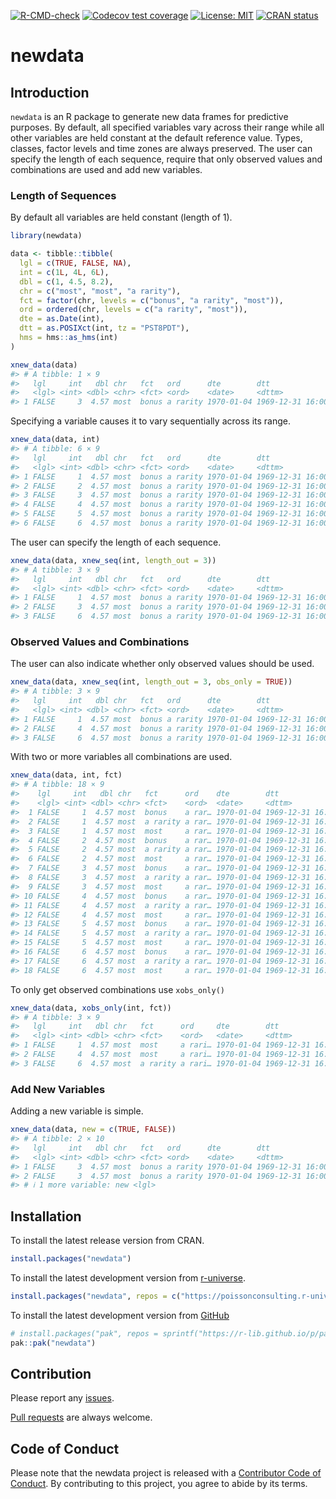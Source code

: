 
<!-- README.md is generated from README.Rmd. Please edit that file -->
<!-- badges: start -->

[![R-CMD-check](https://github.com/poissonconsulting/newdata/actions/workflows/R-CMD-check.yaml/badge.svg)](https://github.com/poissonconsulting/newdata/actions/workflows/R-CMD-check.yaml)
[![Codecov test
coverage](https://codecov.io/gh/poissonconsulting/newdata/branch/main/graph/badge.svg)](https://codecov.io/gh/poissonconsulting/newdata?branch=main)
[![License:
MIT](https://img.shields.io/badge/License-MIT-green.svg)](https://opensource.org/licenses/MIT)
[![CRAN
status](https://www.r-pkg.org/badges/version/newdata)](https://CRAN.R-project.org/package=newdata)
<!-- badges: end -->

# newdata

## Introduction

`newdata` is an R package to generate new data frames for predictive
purposes. By default, all specified variables vary across their range
while all other variables are held constant at the default reference
value. Types, classes, factor levels and time zones are always
preserved. The user can specify the length of each sequence, require
that only observed values and combinations are used and add new
variables.

### Length of Sequences

By default all variables are held constant (length of 1).

``` r
library(newdata)

data <- tibble::tibble(
  lgl = c(TRUE, FALSE, NA),
  int = c(1L, 4L, 6L),
  dbl = c(1, 4.5, 8.2),
  chr = c("most", "most", "a rarity"),
  fct = factor(chr, levels = c("bonus", "a rarity", "most")),
  ord = ordered(chr, levels = c("a rarity", "most")),
  dte = as.Date(int),
  dtt = as.POSIXct(int, tz = "PST8PDT"),
  hms = hms::as_hms(int)
)

xnew_data(data)
#> # A tibble: 1 × 9
#>   lgl     int   dbl chr   fct   ord      dte        dtt                 hms   
#>   <lgl> <int> <dbl> <chr> <fct> <ord>    <date>     <dttm>              <time>
#> 1 FALSE     3  4.57 most  bonus a rarity 1970-01-04 1969-12-31 16:00:03 00'03"
```

Specifying a variable causes it to vary sequentially across its range.

``` r
xnew_data(data, int)
#> # A tibble: 6 × 9
#>   lgl     int   dbl chr   fct   ord      dte        dtt                 hms   
#>   <lgl> <int> <dbl> <chr> <fct> <ord>    <date>     <dttm>              <time>
#> 1 FALSE     1  4.57 most  bonus a rarity 1970-01-04 1969-12-31 16:00:03 00'03"
#> 2 FALSE     2  4.57 most  bonus a rarity 1970-01-04 1969-12-31 16:00:03 00'03"
#> 3 FALSE     3  4.57 most  bonus a rarity 1970-01-04 1969-12-31 16:00:03 00'03"
#> 4 FALSE     4  4.57 most  bonus a rarity 1970-01-04 1969-12-31 16:00:03 00'03"
#> 5 FALSE     5  4.57 most  bonus a rarity 1970-01-04 1969-12-31 16:00:03 00'03"
#> 6 FALSE     6  4.57 most  bonus a rarity 1970-01-04 1969-12-31 16:00:03 00'03"
```

The user can specify the length of each sequence.

``` r
xnew_data(data, xnew_seq(int, length_out = 3))
#> # A tibble: 3 × 9
#>   lgl     int   dbl chr   fct   ord      dte        dtt                 hms   
#>   <lgl> <int> <dbl> <chr> <fct> <ord>    <date>     <dttm>              <time>
#> 1 FALSE     1  4.57 most  bonus a rarity 1970-01-04 1969-12-31 16:00:03 00'03"
#> 2 FALSE     3  4.57 most  bonus a rarity 1970-01-04 1969-12-31 16:00:03 00'03"
#> 3 FALSE     6  4.57 most  bonus a rarity 1970-01-04 1969-12-31 16:00:03 00'03"
```

### Observed Values and Combinations

The user can also indicate whether only observed values should be used.

``` r
xnew_data(data, xnew_seq(int, length_out = 3, obs_only = TRUE))
#> # A tibble: 3 × 9
#>   lgl     int   dbl chr   fct   ord      dte        dtt                 hms   
#>   <lgl> <int> <dbl> <chr> <fct> <ord>    <date>     <dttm>              <time>
#> 1 FALSE     1  4.57 most  bonus a rarity 1970-01-04 1969-12-31 16:00:03 00'03"
#> 2 FALSE     4  4.57 most  bonus a rarity 1970-01-04 1969-12-31 16:00:03 00'03"
#> 3 FALSE     6  4.57 most  bonus a rarity 1970-01-04 1969-12-31 16:00:03 00'03"
```

With two or more variables all combinations are used.

``` r
xnew_data(data, int, fct)
#> # A tibble: 18 × 9
#>    lgl     int   dbl chr   fct      ord    dte        dtt                 hms   
#>    <lgl> <int> <dbl> <chr> <fct>    <ord>  <date>     <dttm>              <time>
#>  1 FALSE     1  4.57 most  bonus    a rar… 1970-01-04 1969-12-31 16:00:03 00'03"
#>  2 FALSE     1  4.57 most  a rarity a rar… 1970-01-04 1969-12-31 16:00:03 00'03"
#>  3 FALSE     1  4.57 most  most     a rar… 1970-01-04 1969-12-31 16:00:03 00'03"
#>  4 FALSE     2  4.57 most  bonus    a rar… 1970-01-04 1969-12-31 16:00:03 00'03"
#>  5 FALSE     2  4.57 most  a rarity a rar… 1970-01-04 1969-12-31 16:00:03 00'03"
#>  6 FALSE     2  4.57 most  most     a rar… 1970-01-04 1969-12-31 16:00:03 00'03"
#>  7 FALSE     3  4.57 most  bonus    a rar… 1970-01-04 1969-12-31 16:00:03 00'03"
#>  8 FALSE     3  4.57 most  a rarity a rar… 1970-01-04 1969-12-31 16:00:03 00'03"
#>  9 FALSE     3  4.57 most  most     a rar… 1970-01-04 1969-12-31 16:00:03 00'03"
#> 10 FALSE     4  4.57 most  bonus    a rar… 1970-01-04 1969-12-31 16:00:03 00'03"
#> 11 FALSE     4  4.57 most  a rarity a rar… 1970-01-04 1969-12-31 16:00:03 00'03"
#> 12 FALSE     4  4.57 most  most     a rar… 1970-01-04 1969-12-31 16:00:03 00'03"
#> 13 FALSE     5  4.57 most  bonus    a rar… 1970-01-04 1969-12-31 16:00:03 00'03"
#> 14 FALSE     5  4.57 most  a rarity a rar… 1970-01-04 1969-12-31 16:00:03 00'03"
#> 15 FALSE     5  4.57 most  most     a rar… 1970-01-04 1969-12-31 16:00:03 00'03"
#> 16 FALSE     6  4.57 most  bonus    a rar… 1970-01-04 1969-12-31 16:00:03 00'03"
#> 17 FALSE     6  4.57 most  a rarity a rar… 1970-01-04 1969-12-31 16:00:03 00'03"
#> 18 FALSE     6  4.57 most  most     a rar… 1970-01-04 1969-12-31 16:00:03 00'03"
```

To only get observed combinations use `xobs_only()`

``` r
xnew_data(data, xobs_only(int, fct))
#> # A tibble: 3 × 9
#>   lgl     int   dbl chr   fct      ord     dte        dtt                 hms   
#>   <lgl> <int> <dbl> <chr> <fct>    <ord>   <date>     <dttm>              <time>
#> 1 FALSE     1  4.57 most  most     a rari… 1970-01-04 1969-12-31 16:00:03 00'03"
#> 2 FALSE     4  4.57 most  most     a rari… 1970-01-04 1969-12-31 16:00:03 00'03"
#> 3 FALSE     6  4.57 most  a rarity a rari… 1970-01-04 1969-12-31 16:00:03 00'03"
```

### Add New Variables

Adding a new variable is simple.

``` r
xnew_data(data, new = c(TRUE, FALSE))
#> # A tibble: 2 × 10
#>   lgl     int   dbl chr   fct   ord      dte        dtt                 hms   
#>   <lgl> <int> <dbl> <chr> <fct> <ord>    <date>     <dttm>              <time>
#> 1 FALSE     3  4.57 most  bonus a rarity 1970-01-04 1969-12-31 16:00:03 00'03"
#> 2 FALSE     3  4.57 most  bonus a rarity 1970-01-04 1969-12-31 16:00:03 00'03"
#> # ℹ 1 more variable: new <lgl>
```

## Installation

To install the latest release version from CRAN.

``` r
install.packages("newdata")
```

To install the latest development version from
[r-universe](https://poissonconsulting.r-universe.dev/newdata).

``` r
install.packages("newdata", repos = c("https://poissonconsulting.r-universe.dev", "https://cloud.r-project.org"))
```

To install the latest development version from
[GitHub](https://github.com/poissonconsulting/newdata)

``` r
# install.packages("pak", repos = sprintf("https://r-lib.github.io/p/pak/stable/%s/%s/%s", .Platform$pkgType, R.Version()$os, R.Version()$arch))
pak::pak("newdata")
```

## Contribution

Please report any
[issues](https://github.com/poissonconsulting/newdata/issues).

[Pull requests](https://github.com/poissonconsulting/newdata/pulls) are
always welcome.

## Code of Conduct

Please note that the newdata project is released with a [Contributor
Code of
Conduct](https://contributor-covenant.org/version/2/1/CODE_OF_CONDUCT.html).
By contributing to this project, you agree to abide by its terms.
